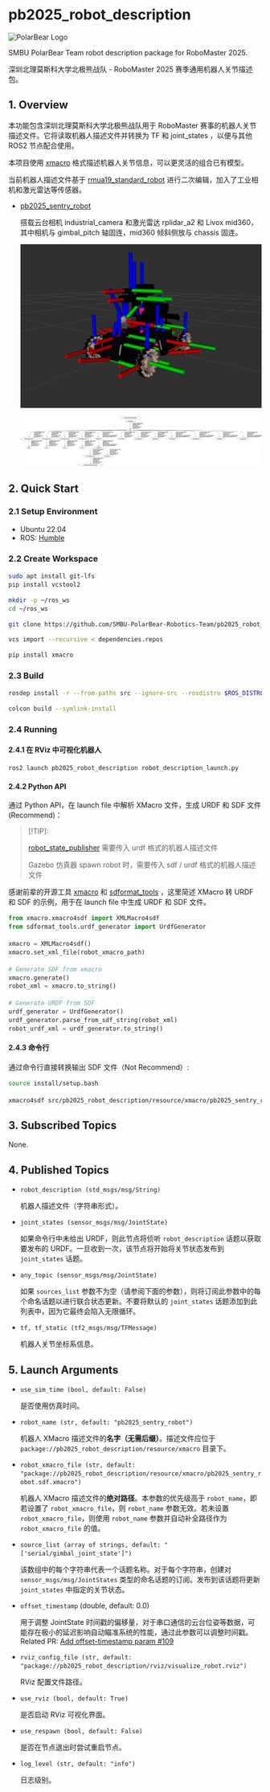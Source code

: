 # pb2025_robot_description

![PolarBear Logo](https://raw.githubusercontent.com/SMBU-PolarBear-Robotics-Team/.github/main/.docs/image/polarbear_logo_text.png)

SMBU PolarBear Team robot description package for RoboMaster 2025.

深圳北理莫斯科大学北极熊战队 - RoboMaster 2025 赛季通用机器人关节描述包。

## 1. Overview

本功能包含深圳北理莫斯科大学北极熊战队用于 RoboMaster 赛事的机器人关节描述文件。它将读取机器人描述文件并转换为 TF 和 joint_states ，以便与其他 ROS2 节点配合使用。

本项目使用 [xmacro](https://github.com/gezp/xmacro) 格式描述机器人关节信息，可以更灵活的组合已有模型。

当前机器人描述文件基于 [rmua19_standard_robot](https://github.com/robomaster-oss/rmoss_gz_resources/tree/humble/resource/models/rmua19_standard_robot) 进行二次编辑，加入了工业相机和激光雷达等传感器。

- [pb2025_sentry_robot](./resource/xmacro/pb2025_sentry_robot.sdf.xmacro)

    搭载云台相机 industrial_camera 和激光雷达 rplidar_a2 和 Livox mid360，其中相机与 gimbal_pitch 轴固连，mid360 倾斜侧放与 chassis 固连。

    ![sentry](https://raw.githubusercontent.com/LihanChen2004/picx-images-hosting/master/sentry_description.1sf3yc69kr.webp)

    ![frames](https://raw.githubusercontent.com/LihanChen2004/picx-images-hosting/master/frames.5xaq4wriyy.webp)

## 2. Quick Start

### 2.1 Setup Environment

- Ubuntu 22.04
- ROS: [Humble](https://docs.ros.org/en/humble/Installation/Ubuntu-Install-Debs.html)

### 2.2 Create Workspace

```bash
sudo apt install git-lfs
pip install vcstool2
```

```bash
mkdir -p ~/ros_ws
cd ~/ros_ws
```

```bash
git clone https://github.com/SMBU-PolarBear-Robotics-Team/pb2025_robot_description.git
```

```bash
vcs import --recursive < dependencies.repos
```

```bash
pip install xmacro
```

### 2.3 Build

```bash
rosdep install -r --from-paths src --ignore-src --rosdistro $ROS_DISTRO -y
```

```bash
colcon build --symlink-install
```

### 2.4 Running

#### 2.4.1 在 RViz 中可视化机器人

```bash
ros2 launch pb2025_robot_description robot_description_launch.py
```

#### 2.4.2 Python API

通过 Python API，在 launch file 中解析 XMacro 文件，生成 URDF 和 SDF 文件 (Recommend)：

> [!TIP]:
>
> [robot_state_publisher](https://github.com/ros/robot_state_publisher) 需要传入 urdf 格式的机器人描述文件
>
> Gazebo 仿真器 spawn robot 时，需要传入 sdf / urdf 格式的机器人描述文件

感谢前辈的开源工具 [xmacro](https://github.com/gezp/xmacro) 和 [sdformat_tools](https://github.com/gezp/sdformat_tools) ，这里简述 XMacro 转 URDF 和 SDF 的示例，用于在 launch file 中生成 URDF 和 SDF 文件。

```python
from xmacro.xmacro4sdf import XMLMacro4sdf
from sdformat_tools.urdf_generator import UrdfGenerator

xmacro = XMLMacro4sdf()
xmacro.set_xml_file(robot_xmacro_path)

# Generate SDF from xmacro
xmacro.generate()
robot_xml = xmacro.to_string()

# Generate URDF from SDF
urdf_generator = UrdfGenerator()
urdf_generator.parse_from_sdf_string(robot_xml)
robot_urdf_xml = urdf_generator.to_string()
```

#### 2.4.3 命令行

通过命令行直接转换输出 SDF 文件（Not Recommend）:

```bash
source install/setup.bash

xmacro4sdf src/pb2025_robot_description/resource/xmacro/pb2025_sentry_robot.sdf.xmacro > src/pb2025_robot_description/resource/xmacro/pb2025_sentry_robot.sdf
```

## 3. Subscribed Topics

None.

## 4. Published Topics

- `robot_description (std_msgs/msg/String)`

    机器人描述文件（字符串形式）。

- `joint_states (sensor_msgs/msg/JointState)`

    如果命令行中未给出 URDF，则此节点将侦听 `robot_description` 话题以获取要发布的 URDF。一旦收到一次，该节点将开始将关节状态发布到 `joint_states` 话题。

- `any_topic (sensor_msgs/msg/JointState)`

    如果 `sources_list` 参数不为空（请参阅下面的参数），则将订阅此参数中的每个命名话题以进行联合状态更新。不要将默认的 `joint_states` 话题添加到此列表中，因为它最终会陷入无限循环。

- `tf, tf_static (tf2_msgs/msg/TFMessage)`

    机器人关节坐标系信息。

## 5. Launch Arguments

- `use_sim_time (bool, default: False)`

    是否使用仿真时间。

- `robot_name (str, default: "pb2025_sentry_robot")`

    机器人 XMacro 描述文件的**名字（无需后缀）**。描述文件应位于 `package://pb2025_robot_description/resource/xmacro` 目录下。

- `robot_xmacro_file (str, default: "package://pb2025_robot_description/resource/xmacro/pb2025_sentry_robot.sdf.xmacro")`

    机器人 XMacro 描述文件的**绝对路径**。本参数的优先级高于 `robot_name`，即若设置了 `robot_xmacro_file`，则 `robot_name` 参数无效。若未设置 `robot_xmacro_file`，则使用 `robot_name` 参数并自动补全路径作为 `robot_xmacro_file` 的值。

- `source_list (array of strings, default: "['serial/gimbal_joint_state']")`

    该数组中的每个字符串代表一个话题名称。对于每个字符串，创建对 `sensor_msgs/msg/JointStates` 类型的命名话题的订阅。发布到该话题将更新 `joint_states` 中指定的关节状态。

- `offset_timestamp` (double, default: 0.0)

    用于调整 JointState 时间戳的偏移量，对于串口通信的云台位姿等数据，可能存在极小的延迟影响自动瞄准系统的性能，通过此参数可以调整时间戳。  
    Related PR: [Add offset-timestamp param #109](https://github.com/ros/joint_state_publisher/pull/109)

- `rviz_config_file (str, default: "package://pb2025_robot_description/rviz/visualize_robot.rviz")`

    RViz 配置文件路径。

- `use_rviz (bool, default: True)`

    是否启动 RViz 可视化界面。

- `use_respawn (bool, default: False)`

    是否在节点退出时尝试重启节点。

- `log_level (str, default: "info")`

    日志级别。
